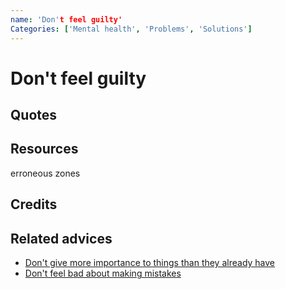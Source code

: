```yaml
---
name: 'Don't feel guilty'
Categories: ['Mental health', 'Problems', 'Solutions']
---
```

# Don't feel guilty


## Quotes

## Resources
erroneous zones
## Credits

## Related advices

- [Don't give more importance to things than they already have](../Don't%20give%20more%20importance%20to%20things%20than%20they%20already%20have/index.md)
- [Don't feel bad about making mistakes](../Don’t%20feel%20bad%20about%20making%20mistakes/index.md)